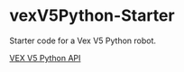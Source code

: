 # vexV5Python-Starter
Starter code for a Vex V5 Python robot.

[VEX V5 Python API](https://www.robotmesh.com/studio/content/docs/vexv5-python/html/index.html)
